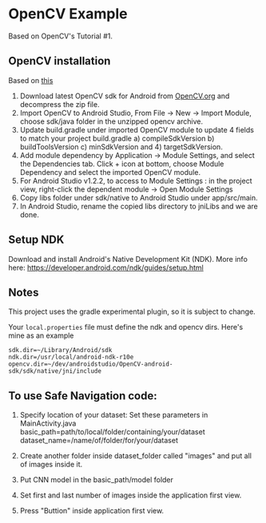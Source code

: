 # OpenCV Example

Based on OpenCV's Tutorial #1.

## OpenCV installation

Based on [this](http://stackoverflow.com/questions/27406303/opencv-in-android-studio)

1. Download latest OpenCV sdk for Android from [OpenCV.org](http://opencv.org/downloads.html) and decompress the zip file.
2. Import OpenCV to Android Studio, From File -> New -> Import Module, choose sdk/java folder in the unzipped opencv archive.
3. Update build.gradle under imported OpenCV module to update 4 fields to match your project build.gradle a) compileSdkVersion b) buildToolsVersion c) minSdkVersion and 4) targetSdkVersion.
4. Add module dependency by Application -> Module Settings, and select the Dependencies tab. Click + icon at bottom, choose Module Dependency and select the imported OpenCV module.
5. For Android Studio v1.2.2, to access to Module Settings : in the project view, right-click the dependent module -> Open Module Settings
6. Copy libs folder under sdk/native to Android Studio under app/src/main.
7. In Android Studio, rename the copied libs directory to jniLibs and we are done.

## Setup NDK

Download and install Android's Native Development Kit (NDK). More info here: https://developer.android.com/ndk/guides/setup.html

## Notes

This project uses the gradle experimental plugin, so it is subject to change.

Your `local.properties` file must define the ndk and opencv dirs. Here's mine as an example

```
sdk.dir=~/Library/Android/sdk
ndk.dir=/usr/local/android-ndk-r10e
opencv.dir=~/dev/androidstudio/OpenCV-android-sdk/sdk/native/jni/include
```

## To use Safe Navigation code:
1. Specify location of your dataset:
Set these parameters in MainActivity.java
basic_path=path/to/local/folder/containing/your/dataset
dataset_name=/name/of/folder/for/your/dataset

2. Create another folder inside dataset_folder called "images" and put all of images inside it.
3. Put CNN model in the basic_path/model folder
4. Set first and last number of images inside the application first view.
5. Press "Buttion" inside application first view.


